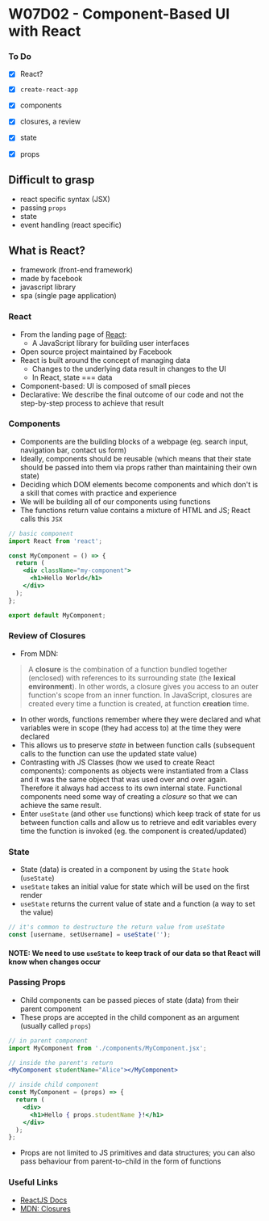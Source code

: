 # W07D02 - Component-Based UI with React

### To Do
- [X] React?
- [X] `create-react-app`
- [X] components
- [X] closures, a review
- [X] state
- [X] props


## Difficult to grasp
- react specific syntax (JSX) <Component propName>
- passing `props`
- state
- event handling (react specific)

## What is React?
- framework (front-end framework)
- made by facebook
- javascript library
- spa (single page application)

### React
- From the landing page of [React](https://reactjs.org/):
  - A JavaScript library for building user interfaces
- Open source project maintained by Facebook
- React is built around the concept of managing data
  - Changes to the underlying data result in changes to the UI
  - In React, state === data
- Component-based: UI is composed of small pieces
- Declarative: We describe the final outcome of our code and not the step-by-step process to achieve that result

### Components
- Components are the building blocks of a webpage (eg. search input, navigation bar, contact us form)
- Ideally, components should be reusable (which means that their state should be passed into them via props rather than maintaining their own state)
- Deciding which DOM elements become components and which don't is a skill that comes with practice and experience
- We will be building all of our components using functions
- The functions return value contains a mixture of HTML and JS; React calls this `JSX`

```jsx
// basic component
import React from 'react';

const MyComponent = () => {
  return (
    <div className="my-component">
      <h1>Hello World</h1>
    </div>
  );
};

export default MyComponent;
```

### Review of Closures
- From MDN:
> A **closure** is the combination of a function bundled together (enclosed) with references to its surrounding state (the **lexical environment**). In other words, a closure gives you access to an outer function's scope from an inner function. In JavaScript, closures are created every time a function is created, at function **creation** time.
- In other words, functions remember where they were declared and what variables were in scope (they had access to) at the time they were declared
- This allows us to preserve _state_ in between function calls (subsequent calls to the function can use the updated state value)
- Contrasting with JS Classes (how we used to create React components): components as objects were instantiated from a Class and it was the same object that was used over and over again. Therefore it always had access to its own internal state. Functional components need some way of creating a _closure_ so that we can achieve the same result.
- Enter `useState` (and other `use` functions) which keep track of state for us between function calls and allow us to retrieve and edit variables every time the function is invoked (eg. the component is created/updated)

### State
- State (data) is created in a component by using the `State` hook (`useState`)
- `useState` takes an initial value for state which will be used on the first render
- `useState` returns the current value of state and a function (a way to set the value)

```js
// it's common to destructure the return value from useState
const [username, setUsername] = useState('');
```

#### NOTE: We need to use `useState` to keep track of our data so that React will know when changes occur 

### Passing Props
- Child components can be passed pieces of state (data) from their parent component
- These props are accepted in the child component as an argument (usually called `props`)

```jsx
// in parent component
import MyComponent from './components/MyComponent.jsx';

// inside the parent's return
<MyComponent studentName="Alice"></MyComponent>

// inside child component
const MyComponent = (props) => {
  return (
    <div>
      <h1>Hello { props.studentName }!</h1>
    </div>
  );
};
```

- Props are not limited to JS primitives and data structures; you can also pass behaviour from parent-to-child in the form of functions

### Useful Links
- [ReactJS Docs](https://reactjs.org/docs/getting-started.html)
- [MDN: Closures](https://developer.mozilla.org/en-US/docs/Web/JavaScript/Closures)